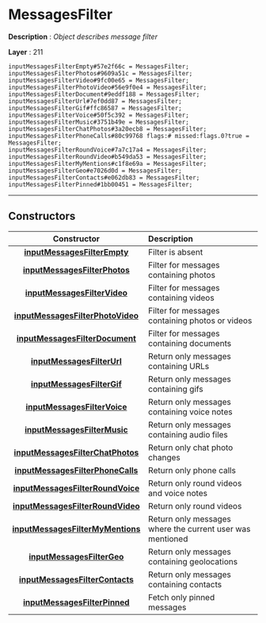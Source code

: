 # MessagesFilter

**Description** : *Object describes message filter*

**Layer** : 211

```tl
inputMessagesFilterEmpty#57e2f66c = MessagesFilter;
inputMessagesFilterPhotos#9609a51c = MessagesFilter;
inputMessagesFilterVideo#9fc00e65 = MessagesFilter;
inputMessagesFilterPhotoVideo#56e9f0e4 = MessagesFilter;
inputMessagesFilterDocument#9eddf188 = MessagesFilter;
inputMessagesFilterUrl#7ef0dd87 = MessagesFilter;
inputMessagesFilterGif#ffc86587 = MessagesFilter;
inputMessagesFilterVoice#50f5c392 = MessagesFilter;
inputMessagesFilterMusic#3751b49e = MessagesFilter;
inputMessagesFilterChatPhotos#3a20ecb8 = MessagesFilter;
inputMessagesFilterPhoneCalls#80c99768 flags:# missed:flags.0?true = MessagesFilter;
inputMessagesFilterRoundVoice#7a7c17a4 = MessagesFilter;
inputMessagesFilterRoundVideo#b549da53 = MessagesFilter;
inputMessagesFilterMyMentions#c1f8e69a = MessagesFilter;
inputMessagesFilterGeo#e7026d0d = MessagesFilter;
inputMessagesFilterContacts#e062db83 = MessagesFilter;
inputMessagesFilterPinned#1bb00451 = MessagesFilter;
```

---

## Constructors

| Constructor | Description |
| :---: | :--- |
| [**inputMessagesFilterEmpty**](constructor/inputMessagesFilterEmpty) | Filter is absent |
| [**inputMessagesFilterPhotos**](constructor/inputMessagesFilterPhotos) | Filter for messages containing photos |
| [**inputMessagesFilterVideo**](constructor/inputMessagesFilterVideo) | Filter for messages containing videos |
| [**inputMessagesFilterPhotoVideo**](constructor/inputMessagesFilterPhotoVideo) | Filter for messages containing photos or videos |
| [**inputMessagesFilterDocument**](constructor/inputMessagesFilterDocument) | Filter for messages containing documents |
| [**inputMessagesFilterUrl**](constructor/inputMessagesFilterUrl) | Return only messages containing URLs |
| [**inputMessagesFilterGif**](constructor/inputMessagesFilterGif) | Return only messages containing gifs |
| [**inputMessagesFilterVoice**](constructor/inputMessagesFilterVoice) | Return only messages containing voice notes |
| [**inputMessagesFilterMusic**](constructor/inputMessagesFilterMusic) | Return only messages containing audio files |
| [**inputMessagesFilterChatPhotos**](constructor/inputMessagesFilterChatPhotos) | Return only chat photo changes |
| [**inputMessagesFilterPhoneCalls**](constructor/inputMessagesFilterPhoneCalls) | Return only phone calls |
| [**inputMessagesFilterRoundVoice**](constructor/inputMessagesFilterRoundVoice) | Return only round videos and voice notes |
| [**inputMessagesFilterRoundVideo**](constructor/inputMessagesFilterRoundVideo) | Return only round videos |
| [**inputMessagesFilterMyMentions**](constructor/inputMessagesFilterMyMentions) | Return only messages where the current user was mentioned |
| [**inputMessagesFilterGeo**](constructor/inputMessagesFilterGeo) | Return only messages containing geolocations |
| [**inputMessagesFilterContacts**](constructor/inputMessagesFilterContacts) | Return only messages containing contacts |
| [**inputMessagesFilterPinned**](constructor/inputMessagesFilterPinned) | Fetch only pinned messages |